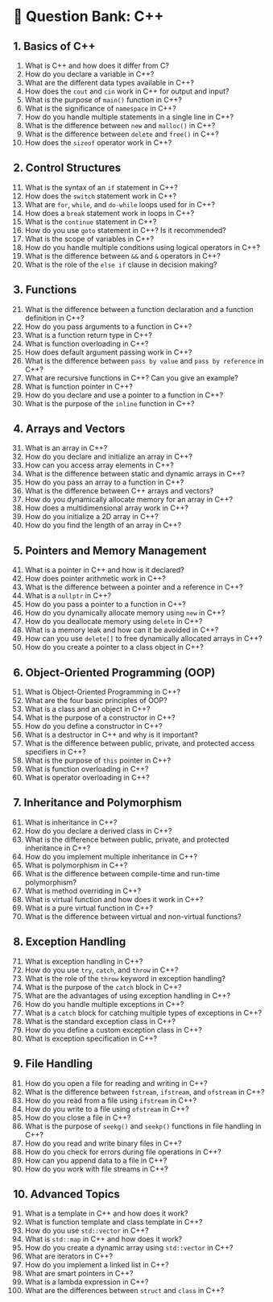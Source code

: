 # 📘 Question Bank: C++

## 1. Basics of C++
1. What is C++ and how does it differ from C?
2. How do you declare a variable in C++?
3. What are the different data types available in C++?
4. How does the `cout` and `cin` work in C++ for output and input?
5. What is the purpose of `main()` function in C++?
6. What is the significance of `namespace` in C++?
7. How do you handle multiple statements in a single line in C++?
8. What is the difference between `new` and `malloc()` in C++?
9. What is the difference between `delete` and `free()` in C++?
10. How does the `sizeof` operator work in C++?

## 2. Control Structures
11. What is the syntax of an `if` statement in C++?
12. How does the `switch` statement work in C++?
13. What are `for`, `while`, and `do-while` loops used for in C++?
14. How does a `break` statement work in loops in C++?
15. What is the `continue` statement in C++?
16. How do you use `goto` statement in C++? Is it recommended?
17. What is the scope of variables in C++?
18. How do you handle multiple conditions using logical operators in C++?
19. What is the difference between `&&` and `&` operators in C++?
20. What is the role of the `else if` clause in decision making?

## 3. Functions
21. What is the difference between a function declaration and a function definition in C++?
22. How do you pass arguments to a function in C++?
23. What is a function return type in C++?
24. What is function overloading in C++?
25. How does default argument passing work in C++?
26. What is the difference between `pass by value` and `pass by reference` in C++?
27. What are recursive functions in C++? Can you give an example?
28. What is function pointer in C++?
29. How do you declare and use a pointer to a function in C++?
30. What is the purpose of the `inline` function in C++?

## 4. Arrays and Vectors
31. What is an array in C++?
32. How do you declare and initialize an array in C++?
33. How can you access array elements in C++?
34. What is the difference between static and dynamic arrays in C++?
35. How do you pass an array to a function in C++?
36. What is the difference between C++ arrays and vectors?
37. How do you dynamically allocate memory for an array in C++?
38. How does a multidimensional array work in C++?
39. How do you initialize a 2D array in C++?
40. How do you find the length of an array in C++?

## 5. Pointers and Memory Management
41. What is a pointer in C++ and how is it declared?
42. How does pointer arithmetic work in C++?
43. What is the difference between a pointer and a reference in C++?
44. What is a `nullptr` in C++?
45. How do you pass a pointer to a function in C++?
46. How do you dynamically allocate memory using `new` in C++?
47. How do you deallocate memory using `delete` in C++?
48. What is a memory leak and how can it be avoided in C++?
49. How can you use `delete[]` to free dynamically allocated arrays in C++?
50. How do you create a pointer to a class object in C++?

## 6. Object-Oriented Programming (OOP)
51. What is Object-Oriented Programming in C++?
52. What are the four basic principles of OOP?
53. What is a class and an object in C++?
54. What is the purpose of a constructor in C++?
55. How do you define a constructor in C++?
56. What is a destructor in C++ and why is it important?
57. What is the difference between public, private, and protected access specifiers in C++?
58. What is the purpose of `this` pointer in C++?
59. What is function overloading in C++?
60. What is operator overloading in C++?

## 7. Inheritance and Polymorphism
61. What is inheritance in C++?
62. How do you declare a derived class in C++?
63. What is the difference between public, private, and protected inheritance in C++?
64. How do you implement multiple inheritance in C++?
65. What is polymorphism in C++?
66. What is the difference between compile-time and run-time polymorphism?
67. What is method overriding in C++?
68. What is virtual function and how does it work in C++?
69. What is a pure virtual function in C++?
70. What is the difference between virtual and non-virtual functions?

## 8. Exception Handling
71. What is exception handling in C++?
72. How do you use `try`, `catch`, and `throw` in C++?
73. What is the role of the `throw` keyword in exception handling?
74. What is the purpose of the `catch` block in C++?
75. What are the advantages of using exception handling in C++?
76. How do you handle multiple exceptions in C++?
77. What is a `catch` block for catching multiple types of exceptions in C++?
78. What is the standard exception class in C++?
79. How do you define a custom exception class in C++?
80. What is exception specification in C++?

## 9. File Handling
81. How do you open a file for reading and writing in C++?
82. What is the difference between `fstream`, `ifstream`, and `ofstream` in C++?
83. How do you read from a file using `ifstream` in C++?
84. How do you write to a file using `ofstream` in C++?
85. How do you close a file in C++?
86. What is the purpose of `seekg()` and `seekp()` functions in file handling in C++?
87. How do you read and write binary files in C++?
88. How do you check for errors during file operations in C++?
89. How can you append data to a file in C++?
90. How do you work with file streams in C++?

## 10. Advanced Topics
91. What is a template in C++ and how does it work?
92. What is function template and class template in C++?
93. How do you use `std::vector` in C++?
94. What is `std::map` in C++ and how does it work?
95. How do you create a dynamic array using `std::vector` in C++?
96. What are iterators in C++?
97. How do you implement a linked list in C++?
98. What are smart pointers in C++?
99. What is a lambda expression in C++?
100. What are the differences between `struct` and `class` in C++?
